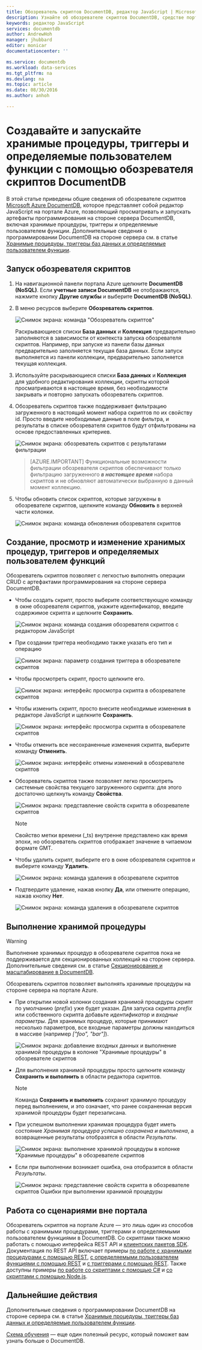 ```yaml
---
title: Обозреватель скриптов DocumentDB, редактор JavaScript | Microsoft Docs
description: Узнайте об обозревателе скриптов DocumentDB, средстве портала Azure для управления артефактами программирования на стороне сервера DocumentDB, включая хранимые процедуры, триггеры и определяемые пользователем функции.
keywords: редактор JavaScript
services: documentdb
author: AndrewHoh
manager: jhubbard
editor: monicar
documentationcenter: ''

ms.service: documentdb
ms.workload: data-services
ms.tgt_pltfrm: na
ms.devlang: na
ms.topic: article
ms.date: 08/30/2016
ms.author: anhoh

---
```

# Создавайте и запускайте хранимые процедуры, триггеры и определяемые пользователем функции с помощью обозревателя скриптов DocumentDB
В этой статье приведены общие сведения об обозревателе скриптов [Microsoft Azure DocumentDB](https://azure.microsoft.com/services/documentdb/), которое представляет собой редактор JavaScript на портале Azure, позволяющий просматривать и запускать артефакты программирования на стороне сервера DocumentDB, включая хранимые процедуры, триггеры и определяемые пользователем функции. Дополнительные сведения о программировании DocumentDB на стороне сервера см. в статье [Хранимые процедуры, триггеры баз данных и определяемые пользователем функции](documentdb-programming.md).

## Запуск обозревателя скриптов
1. На навигационной панели портала Azure щелкните **DocumentDB (NoSQL)**. Если **учетные записи DocumentDB** не отображаются, нажмите кнопку **Другие службы** и выберите **DocumentDB (NoSQL)**.
2. В меню ресурсов выберите **Обозреватель скриптов**.
   
    ![Снимок экрана: команда "Обозреватель скриптов"](./media/documentdb-view-scripts/scriptexplorercommand.png)
   
    Раскрывающиеся списки **База данных** и **Коллекция** предварительно заполняются в зависимости от контекста запуска обозревателя скриптов. Например, при запуске из панели базы данных предварительно заполняется текущая база данных. Если запуск выполняется из панели коллекции, предварительно заполняется текущая коллекция.
3. Используйте раскрывающиеся списки **База данных** и **Коллекция** для удобного редактирования коллекции, скрипты которой просматриваются в настоящее время, без необходимости закрывать и повторно запускать обозреватель скриптов.
4. Обозреватель скриптов также поддерживает фильтрацию загруженного в настоящий момент набора скриптов по их свойству id. Просто введите необходимые данные в поле фильтра, и результаты в списке обозревателя скриптов будут отфильтрованы на основе предоставленных критериев.
   
    ![Снимок экрана: обозреватель скриптов с результатами фильтрации](./media/documentdb-view-scripts/scriptexplorerfilterresults.png)

    > [AZURE.IMPORTANT] Функциональные возможности фильтрации обозревателя скриптов обеспечивают только фильтрацию загруженного ***в настоящее время*** набора скриптов и не обновляют автоматически выбранную в данный момент коллекцию.

1. Чтобы обновить список скриптов, которые загружены в обозревателе скриптов, щелкните команду **Обновить** в верхней части колонки.
   
    ![Снимок экрана: команда обновления обозревателя скриптов](./media/documentdb-view-scripts/scriptexplorerrefresh.png)

## Создание, просмотр и изменение хранимых процедур, триггеров и определяемых пользователем функций
Обозреватель скриптов позволяет с легкостью выполнять операции CRUD с артефактами программирования на стороне сервера DocumentDB.

* Чтобы создать скрипт, просто выберите соответствующую команду в окне обозревателя скриптов, укажите идентификатор, введите содержимое скрипта и щелкните **Сохранить**.
  
    ![Снимок экрана: команда создания обозревателя скриптов с редактором JavaScript](./media/documentdb-view-scripts/scriptexplorercreatecommand.png)
* При создании триггера необходимо также указать его тип и операцию
  
    ![Снимок экрана: параметр создания триггера в обозревателе скриптов](./media/documentdb-view-scripts/scriptexplorercreatetrigger.png)
* Чтобы просмотреть скрипт, просто щелкните его.
  
    ![Снимок экрана: интерфейс просмотра скрипта в обозревателе скриптов](./media/documentdb-view-scripts/scriptexplorerviewscript.png)
* Чтобы изменить скрипт, просто внесите необходимые изменения в редакторе JavaScript и щелкните **Сохранить**.
  
    ![Снимок экрана: интерфейс просмотра скрипта в обозревателе скриптов](./media/documentdb-view-scripts/scriptexplorereditscript.png)
* Чтобы отменить все несохраненные изменения скрипта, выберите команду **Отменить**.
  
    ![Снимок экрана: интерфейс отмены изменений в обозревателе скриптов](./media/documentdb-view-scripts/scriptexplorerdiscardchanges.png)
* Обозреватель скриптов также позволяет легко просмотреть системные свойства текущего загруженного скрипта: для этого достаточно щелкнуть команду **Свойства**.
  
    ![Снимок экрана: представление свойств скрипта в обозревателе скриптов](./media/documentdb-view-scripts/scriptproperties.png)
  
  > [!NOTE]
  > Свойство метки времени (\_ts) внутренне представлено как время эпохи, но обозреватель скриптов отображает значение в читаемом формате GMT.
  > 
  > 
* Чтобы удалить скрипт, выберите его в окне обозревателя скриптов и выберите команду **Удалить**.
  
    ![Снимок экрана: команда удаления в обозревателе скриптов](./media/documentdb-view-scripts/scriptexplorerdeletescript1.png)
* Подтвердите удаление, нажав кнопку **Да**, или отмените операцию, нажав кнопку **Нет**.
  
    ![Снимок экрана: команда удаления в обозревателе скриптов](./media/documentdb-view-scripts/scriptexplorerdeletescript2.png)

## Выполнение хранимой процедуры
> [!WARNING]
> Выполнение хранимых процедур в обозревателе скриптов пока не поддерживается для секционированных коллекций на стороне сервера. Дополнительные сведения см. в статье [Секционирование и масштабирование в DocumentDB](documentdb-partition-data.md).
> 
> 

Обозреватель скриптов позволяет выполнять хранимые процедуры на стороне сервера на портале Azure.

* При открытии новой колонки создания хранимой процедуры скрипт по умолчанию (*prefix*) уже будет указан. Для запуска скрипта *prefix* или собственного скрипта добавьте *идентификатор* и *входные параметры*. Для хранимых процедур, которые принимают несколько параметров, все входные параметры должны находиться в массиве (например *["foo", "bar"]*).
  
    ![Снимок экрана: добавление входных данных и выполнение хранимой процедуры в колонке "Хранимые процедуры" в обозревателе скриптов](./media/documentdb-view-scripts/documentdb-execute-a-stored-procedure-input.png)
* Для выполнения хранимой процедуры просто щелкните команду **Сохранить и выполнить** в области редактора скриптов.
  
  > [!NOTE]
  > Команда **Сохранить и выполнить** сохранит хранимую процедуру перед выполнением, и это означает, что ранее сохраненная версия хранимой процедуры будет перезаписана.
  > 
  > 
* При успешном выполнении хранимая процедура будет иметь состояние *Хранимая процедура успешно сохранена и выполнена*, а возвращенные результаты отобразятся в области *Результаты*.
  
    ![Снимок экрана: выполнение хранимой процедуры в колонке "Хранимые процедуры" в обозревателе скриптов](./media/documentdb-view-scripts/documentdb-execute-a-stored-procedure.png)
* Если при выполнении возникает ошибка, она отобразится в области *Результаты*.
  
    ![Снимок экрана: представление свойств скрипта в обозревателе скриптов Ошибки при выполнении хранимой процедуры](./media/documentdb-view-scripts/documentdb-execute-a-stored-procedure-error.png)

## Работа со сценариями вне портала
Обозреватель скриптов на портале Azure — это лишь один из способов работы с хранимыми процедурами, триггерами и определяемыми пользователем функциями в DocumentDB. Со скриптами также можно работать с помощью интерфейса REST API и [клиентских пакетов SDK](documentdb-sdk-dotnet.md). Документация по REST API включает примеры [по работе с хранимыми процедурами с помощью REST](https://msdn.microsoft.com/library/azure/mt489092.aspx), [с определяемыми пользователем функциями с помощью REST](https://msdn.microsoft.com/library/azure/dn781481.aspx) и [с триггерами с помощью REST](https://msdn.microsoft.com/library/azure/mt489116.aspx). Также доступны примеры [по работе со скриптами с помощью C#](documentdb-dotnet-samples.md#server-side-programming-examples) и [со скриптами с помощью Node.js](documentdb-nodejs-samples.md#server-side-programming-examples).

## Дальнейшие действия
Дополнительные сведения о программировании DocumentDB на стороне сервера см. в статье [Хранимые процедуры, триггеры баз данных и определяемые пользователем функции](documentdb-programming.md).

[Схема обучения](https://azure.microsoft.com/documentation/learning-paths/documentdb/) — еще один полезный ресурс, который поможет вам узнать больше о DocumentDB.

<!---HONumber=AcomDC_0831_2016-->